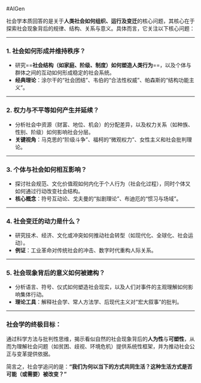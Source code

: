 #AIGen 

社会学本质回答的是关于**人类社会如何组织、运行及变迁**的核心问题，其核心在于探索社会现象背后的规律、结构、关系与意义。具体而言，它关注以下核心问题：

---

### 1. **社会如何形成并维持秩序？**
   - 研究==**社会结构（如家庭、阶级、制度）如何塑造人类行为**==，以及个体与群体之间的互动如何形成稳定的社会系统。
   - **经典理论**：涂尔干的“社会团结”、韦伯的“合法性权威”、帕森斯的“结构功能主义”。

---

### 2. **权力与不平等如何产生并延续？**
   - 分析社会中资源（财富、地位、机会）的分配差异，以及权力关系（如种族、性别、阶级）如何影响社会分层。
   - **关键视角**：马克思的“阶级斗争”、福柯的“微观权力”、女性主义和社会批判理论。

---

### 3. **个体与社会如何相互影响？**
   - 探讨社会规范、文化价值观如何内化于个人行为（社会化过程），同时个体又如何通过行动改变社会结构。
   - **核心概念**：符号互动论、戈夫曼的“拟剧理论”、布迪厄的“惯习与场域”。

---

### 4. **社会变迁的动力是什么？**
   - 研究技术、经济、文化或冲突如何推动社会转型（如现代化、全球化、社会运动）。
   - **例证**：工业革命对传统社会的冲击、数字时代重构人际关系。

---

### 5. **社会现象背后的意义如何被建构？**
   - 分析语言、符号、仪式如何塑造社会现实，以及人们对事件的主观理解如何影响集体行动。
   - **理论工具**：解释社会学、常人方法学、后现代主义对“宏大叙事”的批判。

---

### 社会学的终极目标：
通过科学方法与批判性思维，揭示看似自然的社会现象背后的**人为性**与**可塑性**，从而为理解社会问题（如贫困、歧视、环境危机）提供系统性框架，并为推动社会公正与变革提供依据。

简言之，社会学追问的是：**“我们为何以当下的方式共同生活？这种生活方式是否可能（或需要）被改变？”**

